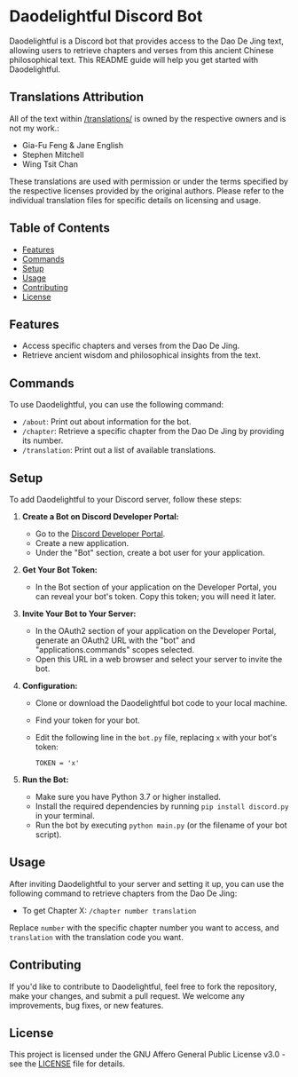 # Daodelightful Discord Bot

Daodelightful is a Discord bot that provides access to the Dao De Jing text, allowing users to retrieve chapters and verses from this ancient Chinese philosophical text. This README guide will help you get started with Daodelightful.

## Translations Attribution

All of the text within [/translations/](https://github.com/pwnkin/daodelightful/tree/main/translations) is owned by 
the respective owners and is not my work.:

- Gia-Fu Feng & Jane English
- Stephen Mitchell
- Wing Tsit Chan

These translations are used with permission or under the terms specified by the respective licenses provided by the original authors. Please refer to the individual translation files for specific details on licensing and usage.

## Table of Contents

- [Features](#features)
- [Commands](#commands)
- [Setup](#setup)
- [Usage](#usage)
- [Contributing](#contributing)
- [License](#license)

## Features

- Access specific chapters and verses from the Dao De Jing.
- Retrieve ancient wisdom and philosophical insights from the text.

## Commands

To use Daodelightful, you can use the following command:

- `/about`: Print out about information for the bot.
- `/chapter`: Retrieve a specific chapter from the Dao De Jing by providing its number.
- `/translation`: Print out a list of available translations.

## Setup

To add Daodelightful to your Discord server, follow these steps:

1. **Create a Bot on Discord Developer Portal:**

   - Go to the [Discord Developer Portal](https://discord.com/developers/applications).
   - Create a new application.
   - Under the "Bot" section, create a bot user for your application.

2. **Get Your Bot Token:**

   - In the Bot section of your application on the Developer Portal, you can reveal your bot's token. Copy this token; you will need it later.

3. **Invite Your Bot to Your Server:**

   - In the OAuth2 section of your application on the Developer Portal, generate an OAuth2 URL with the "bot" and "applications.commands" scopes selected.
   - Open this URL in a web browser and select your server to invite the bot.

4. **Configuration:**

   - Clone or download the Daodelightful bot code to your local machine.
   - Find your token for your bot.
   - Edit the following line in the `bot.py` file, replacing `x` with your bot's token:

     ```
     TOKEN = 'x'
     ```


5. **Run the Bot:**

   - Make sure you have Python 3.7 or higher installed.
   - Install the required dependencies by running `pip install discord.py` in your terminal.
   - Run the bot by executing `python main.py` (or the filename of your bot script).

## Usage

After inviting Daodelightful to your server and setting it up, you can use the following command to retrieve chapters from the Dao De Jing:

- To get Chapter X: `/chapter number translation`

Replace `number` with the specific chapter number you want to access, and `translation` with the translation code you want.

## Contributing

If you'd like to contribute to Daodelightful, feel free to fork the repository, make your changes, and submit a pull request. We welcome any improvements, bug fixes, or new features.

## License

This project is licensed under the GNU Affero General Public License v3.0 - see the [LICENSE](LICENSE) file for details.
